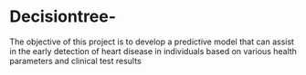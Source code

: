 # Decisiontree-
The objective of this project is to develop a predictive model that can assist in the early detection of heart disease in individuals based on various health parameters and clinical test results
